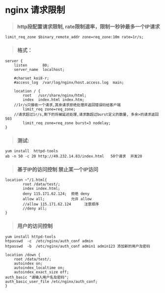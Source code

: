 # nginx 请求限制


> ### http段配置请求限制, rate限制速率，限制一秒钟最多一个IP请求 

	limit_req_zone $binary_remote_addr zone=req_zone:10m rate=1r/s;
> ### 格式：

	server {
	    listen       80;
		server_name  localhost;
	
		#charset koi8-r;
		#access_log  /var/log/nginx/host.access.log  main;
	
		location / {
		    root   /usr/share/nginx/html;
		    index  index.html index.htm;
		//1r/s只接收一个请求,其余请求拒绝处理并返回错误码给客户端
		    limit_req zone=req_zone;
		//请求超过1r/s,剩下的将被延迟处理,请求数超过burst定义的数量, 多余>的请求返回503
		    limit_req zone=req_zone burst=3 nodelay;
	}
	
> ### 测试:

	yum install  httpd-tools
	ab -n 50 -c 20 http://49.232.14.83/index.html   50个请求  并发20 


> ### 基于IP的访问控制 禁止某一个IP访问  

 	location ~^/1.html{
 	        root /data/test/;
 	        index index.html;
 	        deny 115.171.62.124;  拒绝 deny 
 	        allow all; 			  允许 allow
 			//allow 115.171.62.124  	注意顺序
 			//deny all; 
 	}

 
> ### 用户的访问控制

	yum install httpd-tools
	htpasswd  -c  /etc/nginx/auth_conf admin
	htpasswd  -b  /etc/nginx/auth_conf admin1 admin123 添加新的用户及密码   
	
	location /down {
	    root /data/test/;
	    autoindex on;
	    autoindex_localtime on;
	    autoindex_exact_size off;
	auth_basic "请输入用户名及密码";
	auth_basic_user_file /etc/nginx/auth_conf;
	}


